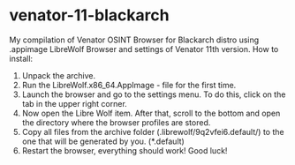 # venator-11-blackarch
My compilation of Venator OSINT Browser for Blackarch distro using .appimage LibreWolf Browser and  settings of Venator 11th version.
How to install:
1. Unpack the archive.
2. Run the LibreWolf.x86_64.AppImage - file for the first time.
3. Launch the browser and go to the settings menu. To do this, click on the tab in the upper right corner.
4. Now open the Libre Wolf item. After that, scroll to the bottom and open the directory where the browser profiles are stored.
5. Copy all files from the archive folder (.librewolf/9q2vfei6.default/) to the one that will be generated by you. (*.default)
6. Restart the browser, everything should work! Good luck!
